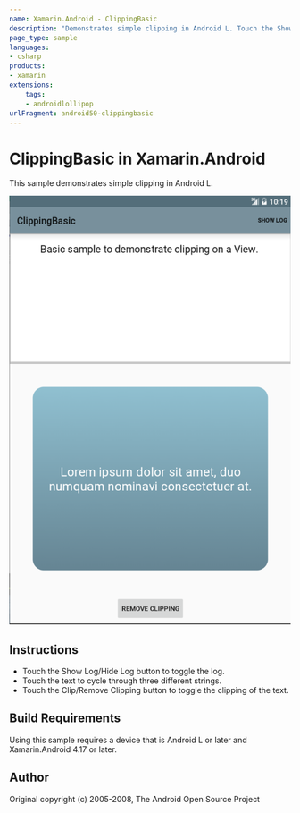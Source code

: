 ```yaml
---
name: Xamarin.Android - ClippingBasic
description: "Demonstrates simple clipping in Android L. Touch the Show Log/Hide Log button to toggle the log (Android Lollipop)"
page_type: sample
languages:
- csharp
products:
- xamarin
extensions:
    tags:
    - androidlollipop
urlFragment: android50-clippingbasic
---
```

# ClippingBasic in Xamarin.Android

This sample demonstrates simple clipping in Android L.

![ClippingBasic application screenshot](Screenshots/Clipped.png "ClippingBasic application screenshot")

## Instructions

- Touch the Show Log/Hide Log button to toggle the log.
- Touch the text to cycle through three different strings.
- Touch the Clip/Remove Clipping button to toggle the clipping of the text.

## Build Requirements

Using this sample requires a device that is Android L or later and Xamarin.Android 4.17 or later.

## Author

Original copyright (c) 2005-2008, The Android Open Source Project  
